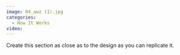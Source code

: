 ```yaml
---
image: 04_awz (1).jpg
categories:
  - How It Works
video:
---
```

Create this section as close as to the design as you can replicate it.
